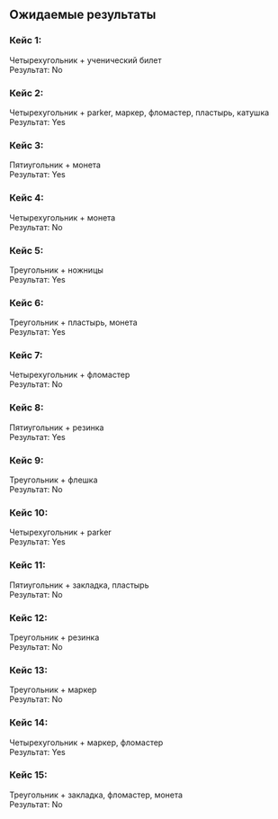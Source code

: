 ## Ожидаемые результаты
### Кейс 1:
Четырехугольник + ученический билет  
Результат: No
### Кейс 2:
Четырехугольник + parker, маркер, фломастер, пластырь, катушка  
Результат: Yes
### Кейс 3:
Пятиугольник + монета  
Результат: Yes
### Кейс 4:
Четырехугольник + монета  
Результат: No
### Кейс 5:
Треугольник + ножницы  
Результат: Yes
### Кейс 6:
Треугольник + пластырь, монета  
Результат: Yes
### Кейс 7:
Четырехугольник + фломастер  
Результат: No
### Кейс 8:
Пятиугольник + резинка  
Результат: Yes
### Кейс 9:
Треугольник + флешка  
Результат: No
### Кейс 10:
Четырехугольник + parker  
Результат: Yes
### Кейс 11:
Пятиугольник + закладка, пластырь  
Результат: No
### Кейс 12:
Треугольник + резинка  
Результат: No
### Кейс 13:
Треугольник + маркер  
Результат: No
### Кейс 14:
Четырехугольник + маркер, фломастер  
Результат: Yes
### Кейс 15:
Треугольник + закладка, фломастер, монета  
Результат: No
